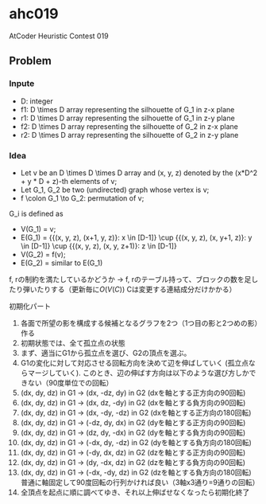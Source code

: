 # ahc019
AtCoder Heuristic Contest 019

## Problem
### Inpute
* D: integer
* f1: D \times D array representing the silhouette of G_1 in z-x plane 
* r1: D \times D array representing the silhouette of G_1 in z-y plane
* f2: D \times D array representing the silhouette of G_2 in z-x plane
* r2: D \times D array representing the silhouette of G_2 in z-y plane

### Idea
* Let v be an D \times D \times D array and (x, y, z) denoted by the (x*D^2 + y * D + z)-th elements of v;
* Let G_1, G_2 be two (undirected) graph whose vertex is v;
* f \colon G_1 \to G_2: permutation of v;

G_i is defined as 
* V(G_1) = v;
* E(G_1) = {{(x, y, z), (x+1, y, z)}: x \in [D-1]} \cup {{(x, y, z), (x, y+1, z)}: y \in [D-1]} \cup {{(x, y, z), (x, y, z+1)}: z \in [D-1]}
* V(G_2) = f(v);
* E(G_2) = similar to E(G_1)

f, rの制約を満たしているかどうか
-> f, rのテーブル持って、ブロックの数を足したり弾いたりする（更新毎に$O(V(C))$ Cは変更する連結成分だけかかる）

初期化パート
1. 各面で所望の影を構成する候補となるグラフを2つ（1つ目の影と2つめの影）作る
2. 初期状態では、全て孤立点の状態
3. まず、適当にG1から孤立点を選び、G2の頂点を選ぶ。
4. G1の変化に対して対応させる回転方向を決めて辺を伸ばしていく (孤立点ならマージしていく). このとき、辺の伸ばす方向は以下のような選び方しかできない（90度単位での回転）
  1. (dx, dy, dz) in G1 -> (dx, -dz, dy) in G2 (dxを軸とする正方向の90回転)
  2. (dx, dy, dz) in G1 -> (dx, dz, -dy) in G2 (dxを軸とする負方向の90回転)
  3. (dx, dy, dz) in G1 -> (dx, -dy, -dz) in G2 (dxを軸とする正方向の180回転)
  4. (dx, dy, dz) in G1 -> (-dz, dy, dx) in G2 (dyを軸とする正方向の90回転)
  5. (dx, dy, dz) in G1 -> (dz, dy, -dx) in G2 (dyを軸とする負方向の90回転)
  6. (dx, dy, dz) in G1 -> (-dx, dy, -dz) in G2 (dyを軸とする負方向の180回転)
  7. (dx, dy, dz) in G1 -> (-dy, dx, dz) in G2 (dzを軸とする正方向の90回転)
  8. (dx, dy, dz) in G1 -> (dy, -dx, dz) in G2 (dzを軸とする負方向の90回転)
  9. (dx, dy, dz) in G1 -> (-dx, -dy, dz) in G2 (dzを軸とする負方向の180回転)
  普通に軸固定して90度回転の行列かければ良い（3軸x3通り=9通りの回転）
5. 全頂点を起点に順に調べてゆき、それ以上伸ばせなくなったら初期化終了
